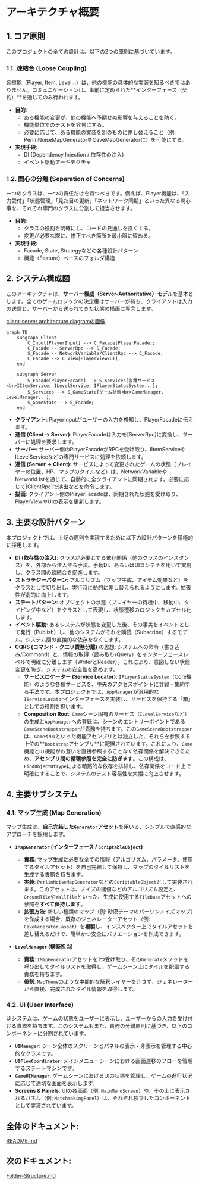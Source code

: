 # **アーキテクチャ概要**

## **1\. コア原則**

このプロジェクトの全ての設計は、以下の2つの原則に基づいています。

### **1.1. 疎結合 (Loose Coupling)**

各機能（Player, Item, Level...）は、他の機能の具体的な実装を知るべきではありません。コミュニケーションは、事前に定められた\*\*インターフェース（契約）\*\*を通じてのみ行われます。

* **目的**:  
  * ある機能の変更が、他の機能へ予期せぬ影響を与えることを防ぐ。  
  * 機能単位でのテストを容易にする。  
  * 必要に応じて、ある機能の実装を別のものに差し替えること（例: PerlinNoiseMapGeneratorをCaveMapGeneratorに）を可能にする。  
* **実現手段**:  
  * DI (Dependency Injection / 依存性の注入)  
  * イベント駆動アーキテクチャ

### **1.2. 関心の分離 (Separation of Concerns)**

一つのクラスは、一つの責任だけを持つべきです。例えば、Player機能は、「入力受付」「状態管理」「見た目の更新」「ネットワーク同期」といった異なる関心事を、それぞれ専門のクラスに分割して担当させます。

* **目的**:  
  * クラスの役割を明確にし、コードの見通しを良くする。  
  * 変更が必要な際に、修正すべき箇所を最小限に留める。  
* **実現手段**:  
  * Facade, State, Strategyなどの各種設計パターン  
  * 機能（Feature）ベースのフォルダ構造

## **2\. システム構成図**

このアーキテクチャは、**サーバー権威（Server-Authoritative）モデル**を基本とします。全てのゲームロジックの決定権はサーバーが持ち、クライアントは入力の送信と、サーバーから送られてきた状態の描画に専念します。

[client-server architecture diagramの画像](./docs/client-server-model.jpg)
```mermaid
graph TD  
    subgraph Client  
        C_Input[PlayerInput] --> C_Facade[PlayerFacade];  
        C_Facade -- ServerRpc --> S_Facade;  
        S_Facade -- NetworkVariable/ClientRpc --> C_Facade;  
        C_Facade --> C_View[PlayerView/UI];  
    end
    
    subgraph Server  
        S_Facade[PlayerFacade] --> S_Services[各種サービス<br>IItemService, ILevelService, IPlayerStatusSystem...];  
        S_Services --> S_GameState[ゲーム状態<br>GameManager, LevelManager...];  
        S_GameState --> S_Facade;  
    end
```
* **クライアント**: PlayerInputがユーザーの入力を検知し、PlayerFacadeに伝えます。  
* **通信 (Client \-\> Server)**: PlayerFacadeは入力を\[ServerRpc\]に変換し、サーバーに処理を要求します。  
* **サーバー**: サーバー側のPlayerFacadeがRPCを受け取り、IItemServiceやILevelServiceなどの専門サービスに処理を依頼します。  
* **通信 (Server \-\> Client)**: サービスによって変更されたゲームの状態（プレイヤーの位置、HP、マップのタイルなど）は、NetworkVariableやNetworkListを通じて、自動的に全クライアントに同期されます。必要に応じて\[ClientRpc\]で演出などを命令します。  
* **描画**: クライアント側のPlayerFacadeは、同期された状態を受け取り、PlayerViewやUIの表示を更新します。

## **3\. 主要な設計パターン**

本プロジェクトでは、上記の原則を実現するために以下の設計パターンを積極的に採用します。

* **DI (依存性の注入)**: クラスが必要とする依存関係（他のクラスのインスタンス）を、外部から注入する手法。手動DI、あるいはDIコンテナを用いて実現し、クラス間の疎結合を促進します。  
* **ストラテジーパターン**: アルゴリズム（マップ生成、アイテム効果など）をクラスとして切り出し、実行時に動的に差し替えられるようにします。拡張性が劇的に向上します。  
* **ステートパターン**: オブジェクトの状態（プレイヤーの待機中、移動中、タイピング中など）をクラスとして表現し、状態遷移のロジックをカプセル化します。  
* **イベント駆動**: あるシステムが状態を変更した後、その事実をイベントとして発行（Publish）し、他のシステムがそれを購読（Subscribe）するモデル。システム間の直接的な依存をなくします。  
* **CQRS (コマンド・クエリ責務分離)** の思想: システムへの命令（書き込み/Command）と、情報の取得（読み取り/Query）をインターフェースレベルで明確に分離します（WriterとReader）。これにより、意図しない状態変更を防ぎ、システムの安全性を高めます。
  * **サービスロケーター (Service Locator)**: `IPlayerStatusSystem`（Core機能）のような各種サービスを、中央のアクセスポイントに登録・集約する手法です。本プロジェクトでは、`AppManager`が汎用的な`IServiceLocator`インターフェースを実装し、サービスを保持する「箱」としての役割を担います。
  * **Composition Root**: `Game`シーン固有のサービス（`ILevelService`など）の生成と`AppManager`への登録は、シーンのエントリーポイントである`GameSceneBootstrapper`が責務を持ちます。この`GameSceneBootstrapper`は、`Game`や`UI`といった機能アセンブリとは独立した、それらを参照する上位の**`Bootstrap`アセンブリ**に配置されています。これにより、`Game`機能と`UI`機能がお互いを直接参照することなく依存関係を解決できるため、**アセンブリ間の循環参照を完全に防ぎます**。この構成は、`FindObjectOfType`による暗黙的な依存を排除し、依存関係をコード上で明確にすることで、システムのテスト容易性を大幅に向上させます。

## **4. 主要サブシステム**

### **4.1. マップ生成 (Map Generation)**
マップ生成は、**自己完結した`Generator`アセット**を用いる、シンプルで直感的なアプローチを採用します。

*   **`IMapGenerator` (インターフェース / `ScriptableObject`)**
    *   **責務**: マップ生成に必要な全ての情報（アルゴリズム、パラメータ、使用するタイルアセット）を自己完結して保持し、マップのタイルリストを生成する責務を持ちます。
    *   **実装**: `PerlinNoiseMapGenerator`などの`ScriptableObject`として実装されます。このアセットは、ノイズの閾値などのアルゴリズム設定と、`GroundTile`や`WallTile`といった、生成に使用する`TileBase`アセットへの参照を**すべて保持します**。
    *   **拡張方法**: 新しい種類のマップ（例: 砂漠テーマのパーリンノイズマップ）を作成する場合、既存のジェネレーターアセット（例: `CaveGenerator.asset`）を**複製**し、インスペクター上でタイルアセットを差し替えるだけで、簡単かつ安全にバリエーションを作成できます。

*   **`LevelManager` (構築担当)**
    *   **責務**: `IMapGenerator`アセットを1つ受け取り、その`Generate`メソッドを呼び出してタイルリストを取得し、ゲームシーン上にタイルを配置する責務を持ちます。
    *   **役割**: `MapTheme`のような中間的な解釈レイヤーを介さず、ジェネレーターから直接、完成されたタイル情報を取得します。

### **4.2. UI (User Interface)**
UIシステムは、ゲームの状態をユーザーに表示し、ユーザーからの入力を受け付ける責務を持ちます。このシステムもまた、責務の分離原則に基づき、以下のコンポーネントに分割されています。

*   **`UIManager`**: シーン全体のスクリーンとパネルの表示・非表示を管理する中心的なクラスです。
*   **`UIFlowCoordinator`**: メインメニューシーンにおける画面遷移のフローを管理するステートマシンです。
*   **`GameUIManager`**: ゲームシーンにおけるUIの状態を管理し、ゲームの進行状況に応じて適切な画面を表示します。
*   **Screens & Panels**: UIの各画面（例: `MainMenuScreen`）や、その上に表示されるパネル（例: `MatchmakingPanel`）は、それぞれ独立したコンポーネントとして実装されています。

## **全体のドキュメント:**　
[README.md](./README.md)
## **次のドキュメント:** 
[Folder-Structure.md](./Folder-Structure.md)